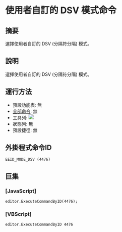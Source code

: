 # 使用者自訂的 DSV 模式命令

## 摘要

選擇使用者自訂的 DSV (分隔符分隔) 模式。

## 說明

選擇使用者自訂的 DSV (分隔符分隔) 模式。

## 運行方法

- 預設功能表: 無
- [全部命令](../tools/all_commands): 無
- 工具列: ![](../../images/dsv..png)
- 狀態列: 無
- 預設捷徑: 無

## 外掛程式命令ID

```
EEID_MODE_DSV (4476)
```

## 巨集

### \[JavaScript\]

```
editor.ExecuteCommandByID(4476);
```

### \[VBScript\]

```
editor.ExecuteCommandByID 4476
```
